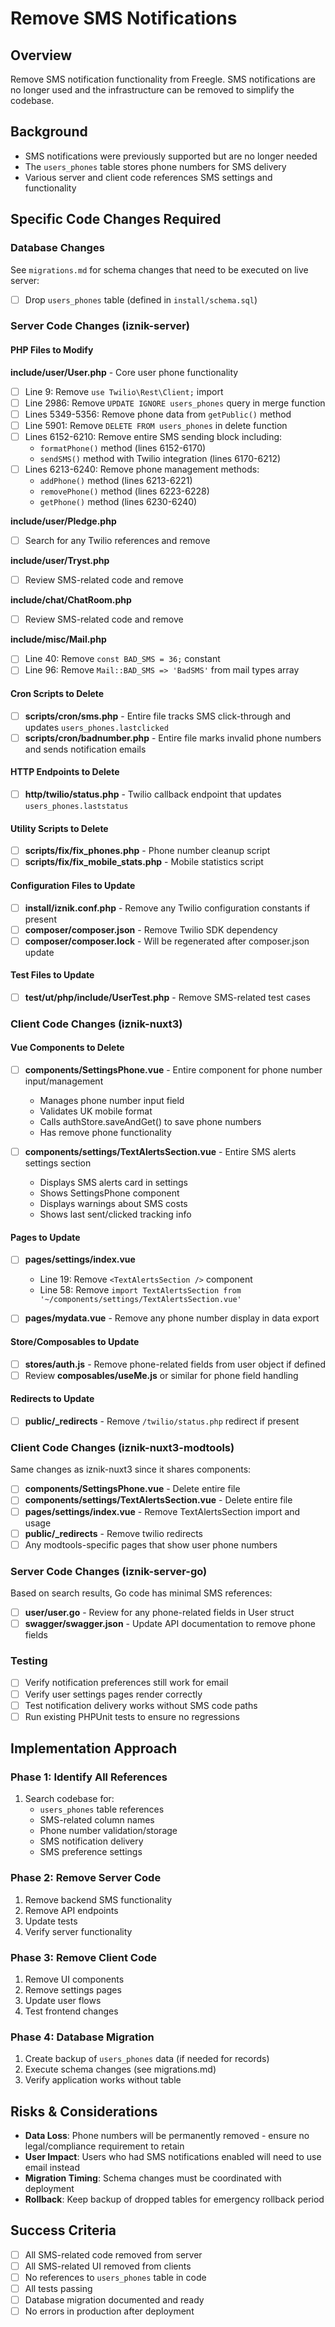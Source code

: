 # Remove SMS Notifications

## Overview
Remove SMS notification functionality from Freegle. SMS notifications are no longer used and the infrastructure can be removed to simplify the codebase.

## Background
- SMS notifications were previously supported but are no longer needed
- The `users_phones` table stores phone numbers for SMS delivery
- Various server and client code references SMS settings and functionality

## Specific Code Changes Required

### Database Changes
See `migrations.md` for schema changes that need to be executed on live server:
- [ ] Drop `users_phones` table (defined in `install/schema.sql`)

### Server Code Changes (iznik-server)

#### PHP Files to Modify

**include/user/User.php** - Core user phone functionality
- [ ] Line 9: Remove `use Twilio\Rest\Client;` import
- [ ] Line 2986: Remove `UPDATE IGNORE users_phones` query in merge function
- [ ] Lines 5349-5356: Remove phone data from `getPublic()` method
- [ ] Line 5901: Remove `DELETE FROM users_phones` in delete function
- [ ] Lines 6152-6210: Remove entire SMS sending block including:
  - `formatPhone()` method (lines 6152-6170)
  - `sendSMS()` method with Twilio integration (lines 6170-6212)
- [ ] Lines 6213-6240: Remove phone management methods:
  - `addPhone()` method (lines 6213-6221)
  - `removePhone()` method (lines 6223-6228)
  - `getPhone()` method (lines 6230-6240)

**include/user/Pledge.php**
- [ ] Search for any Twilio references and remove

**include/user/Tryst.php**
- [ ] Review SMS-related code and remove

**include/chat/ChatRoom.php**
- [ ] Review SMS-related code and remove

**include/misc/Mail.php**
- [ ] Line 40: Remove `const BAD_SMS = 36;` constant
- [ ] Line 96: Remove `Mail::BAD_SMS => 'BadSMS'` from mail types array

#### Cron Scripts to Delete

- [ ] **scripts/cron/sms.php** - Entire file tracks SMS click-through and updates `users_phones.lastclicked`
- [ ] **scripts/cron/badnumber.php** - Entire file marks invalid phone numbers and sends notification emails

#### HTTP Endpoints to Delete

- [ ] **http/twilio/status.php** - Twilio callback endpoint that updates `users_phones.laststatus`

#### Utility Scripts to Delete

- [ ] **scripts/fix/fix_phones.php** - Phone number cleanup script
- [ ] **scripts/fix/fix_mobile_stats.php** - Mobile statistics script

#### Configuration Files to Update

- [ ] **install/iznik.conf.php** - Remove any Twilio configuration constants if present
- [ ] **composer/composer.json** - Remove Twilio SDK dependency
- [ ] **composer/composer.lock** - Will be regenerated after composer.json update

#### Test Files to Update

- [ ] **test/ut/php/include/UserTest.php** - Remove SMS-related test cases

### Client Code Changes (iznik-nuxt3)

#### Vue Components to Delete

- [ ] **components/SettingsPhone.vue** - Entire component for phone number input/management
  - Manages phone number input field
  - Validates UK mobile format
  - Calls authStore.saveAndGet() to save phone numbers
  - Has remove phone functionality

- [ ] **components/settings/TextAlertsSection.vue** - Entire SMS alerts settings section
  - Displays SMS alerts card in settings
  - Shows SettingsPhone component
  - Displays warnings about SMS costs
  - Shows last sent/clicked tracking info

#### Pages to Update

- [ ] **pages/settings/index.vue**
  - Line 19: Remove `<TextAlertsSection />` component
  - Line 58: Remove `import TextAlertsSection from '~/components/settings/TextAlertsSection.vue'`

- [ ] **pages/mydata.vue** - Remove any phone number display in data export

#### Store/Composables to Update

- [ ] **stores/auth.js** - Remove phone-related fields from user object if defined
- [ ] Review **composables/useMe.js** or similar for phone field handling

#### Redirects to Update

- [ ] **public/_redirects** - Remove `/twilio/status.php` redirect if present

### Client Code Changes (iznik-nuxt3-modtools)

Same changes as iznik-nuxt3 since it shares components:

- [ ] **components/SettingsPhone.vue** - Delete entire file
- [ ] **components/settings/TextAlertsSection.vue** - Delete entire file
- [ ] **pages/settings/index.vue** - Remove TextAlertsSection import and usage
- [ ] **public/_redirects** - Remove twilio redirects
- [ ] Any modtools-specific pages that show user phone numbers

### Server Code Changes (iznik-server-go)

Based on search results, Go code has minimal SMS references:

- [ ] **user/user.go** - Review for any phone-related fields in User struct
- [ ] **swagger/swagger.json** - Update API documentation to remove phone fields

### Testing
- [ ] Verify notification preferences still work for email
- [ ] Verify user settings pages render correctly
- [ ] Test notification delivery works without SMS code paths
- [ ] Run existing PHPUnit tests to ensure no regressions

## Implementation Approach

### Phase 1: Identify All References
1. Search codebase for:
   - `users_phones` table references
   - SMS-related column names
   - Phone number validation/storage
   - SMS notification delivery
   - SMS preference settings

### Phase 2: Remove Server Code
1. Remove backend SMS functionality
2. Remove API endpoints
3. Update tests
4. Verify server functionality

### Phase 3: Remove Client Code
1. Remove UI components
2. Remove settings pages
3. Update user flows
4. Test frontend changes

### Phase 4: Database Migration
1. Create backup of `users_phones` data (if needed for records)
2. Execute schema changes (see migrations.md)
3. Verify application works without table

## Risks & Considerations

- **Data Loss**: Phone numbers will be permanently removed - ensure no legal/compliance requirement to retain
- **User Impact**: Users who had SMS notifications enabled will need to use email instead
- **Migration Timing**: Schema changes must be coordinated with deployment
- **Rollback**: Keep backup of dropped tables for emergency rollback period

## Success Criteria

- [ ] All SMS-related code removed from server
- [ ] All SMS-related UI removed from clients
- [ ] No references to `users_phones` table in code
- [ ] All tests passing
- [ ] Database migration documented and ready
- [ ] No errors in production after deployment

